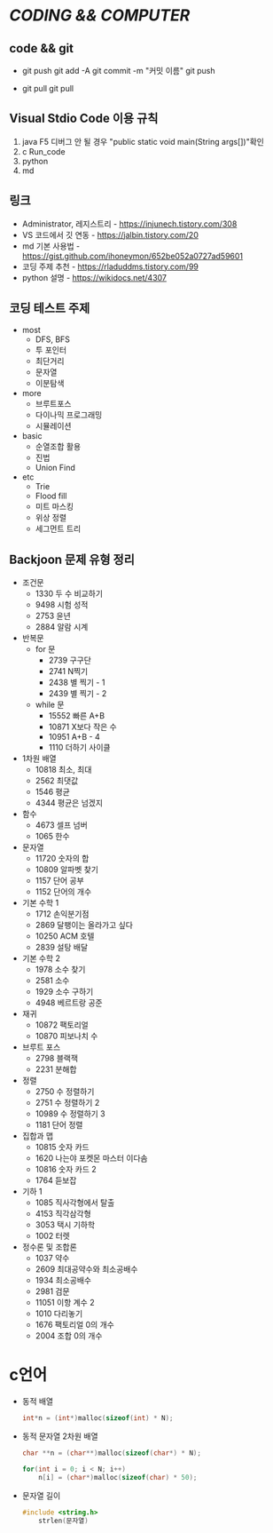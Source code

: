 *CODING && COMPUTER*
==================

## code && git

* git push
    git add -A
    git commit -m "커밋 이름"
    git push

* git pull
    git pull

## Visual Stdio Code 이용 규칙

1. java     F5          디버그 안 될 경우 "public static void main(String args[])"확인
2. c        Run_code
3. python
4. md

## 링크

* Administrator, 레지스트리 - <https://injunech.tistory.com/308>
* VS 코드에서 깃 연동 - <https://jalbin.tistory.com/20>
* md 기본 사용법 - <https://gist.github.com/ihoneymon/652be052a0727ad59601>
* 코딩 주제 추천 - <https://rladuddms.tistory.com/99>
* python 설명 - <https://wikidocs.net/4307>

## 코딩 테스트 주제

* most
    * DFS, BFS
    * 투 포인터
    * 최단거리
    * 문자열
    * 이분탐색
* more
    * 브루트포스
    * 다이나믹 프로그래밍
    * 시뮬레이션
* basic
    * 순열조합 활용
    * 진법
    * Union Find
* etc
    * Trie
    * Flood fill
    * 미트 마스킹
    * 위상 정렬
    * 세그먼트 트리

## Backjoon 문제 유형 정리

* 조건문
    * 1330  두 수 비교하기
    * 9498  시험 성적
    * 2753  윤년
    * 2884  알람 시계
* 반복문
    * for 문
        * 2739  구구단
        * 2741  N찍기
        * 2438  별 찍기 - 1
        * 2439  별 찍기 - 2
    * while 문
        * 15552 빠른 A+B
        * 10871 X보다 작은 수
        * 10951 A+B - 4
        * 1110  더하기 사이클
* 1차원 배열
    * 10818 최소, 최대
    * 2562  최댓값
    * 1546  평균
    * 4344  평균은 넘겠지
* 함수
    * 4673  셀프 넘버
    * 1065  한수
* 문자열
    * 11720 숫자의 합
    * 10809 알파벳 찾기
    * 1157  단어 공부
    * 1152  단어의 개수
* 기본 수학 1
    * 1712  손익분기점
    * 2869  달팽이는 올라가고 싶다
    * 10250 ACM 호텔
    * 2839  설탕 배달
* 기본 수학 2
    * 1978  소수 찾기
    * 2581  소수
    * 1929  소수 구하기
    * 4948  베르트랑 공준
* 재귀
    * 10872 팩토리얼
    * 10870 피보나치 수 
* 브루트 포스
    * 2798  블랙잭
    * 2231  분해합
* 정렬
    * 2750  수 정렬하기
    * 2751  수 정렬하기 2
    * 10989 수 정렬하기 3
    * 1181  단어 정렬
* 집합과 맵
    * 10815 숫자 카드
    * 1620  나는야 포켓몬 마스터 이다솜
    * 10816 숫자 카드 2
    * 1764  듣보잡
* 기하 1
    * 1085  직사각형에서 탈출
    * 4153  직각삼각형
    * 3053  택시 기하학
    * 1002  터렛
* 정수론 및 조합론
    * 1037  약수
    * 2609  최대공약수와 최소공배수
    * 1934  최소공배수
    * 2981  검문
    * 11051 이항 계수 2
    * 1010  다리놓기
    * 1676  팩토리얼 0의 개수
    * 2004  조합 0의 개수
    
# c언어

* 동적 배열
    ```c
    int*n = (int*)malloc(sizeof(int) * N);
    ```
* 동적 문자열 2차원 배열
    ```c
    char **n = (char**)malloc(sizeof(char*) * N);
    ```
    ```c
    for(int i = 0; i < N; i++)
        n[i] = (char*)malloc(sizeof(char) * 50);
    ```
* 문자열 길이
    ```c
    #include <string.h> 
        strlen(문자열)
    ```
